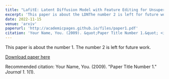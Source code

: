 ```yaml
---
title: "LafitE: Latent Diffusion Model with Feature Editing for Unsupervised Multi-class Anomaly Detection"
excerpt: 'This paper is about the LDNThe number 2 is left for future work.'
date: 2022-11-15
venue: 'arxiv'
paperurl: 'http://academicpages.github.io/files/paper1.pdf'
citation: 'Your Name, You. (2009). &quot;Paper Title Number 1.&quot; <i>Journal 1</i>. 1(1).'
---
```

This paper is about the number 1. The number 2 is left for future work.

[Download paper here](http://academicpages.github.io/files/paper1.pdf)

Recommended citation: Your Name, You. (2009). "Paper Title Number 1." <i>Journal 1</i>. 1(1).
